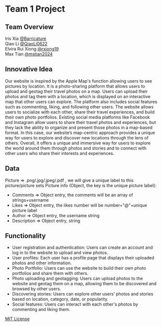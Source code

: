 # Team 1 Project

## Team Overview
Iris Xia [@Barricature](https://github.com/Barricature)\
Qiao Li [@QiaoLi0622](https://github.com/QiaoLi0622)\
Elvira Rui Xiong [@rxiong19](https://github.com/rxiong19)\
Max Tian [@mstian2024](https://github.com/mstian2024)

## Innovative Idea

Our website is inspired by the Apple Map's function allowing users to see pictures by location. It is a photo-sharing platform that allows users to upload and geotag their travel photos on a map. Users can upload their photos and tag them with a location, which is displayed on an interactive map that other users can explore. The platform also includes social features such as commenting, liking, and following other users. The website allows users to socialize with each other, share their travel experiences, and build their own photo portfolios. 
Existing social media platforms like Facebook and Instagram allow users to share their travel photos and experiences, but they lack the ability to organize and present those photos in a map-based format. In this case, our website’s map-centric approach provides a unique way for users to explore and discover new locations through the lens of others. Overall, it offers a unique and immersive way for users to explore the world around them through photos and stories and to connect with other users who share their interests and experiences.

## Data

Picture => .png/.jpg/.jpeg/.pdf , we will give a unique label to this picture/picture sets
Picture info (Object, the key is the unique picture label):
  - Comments => Object entry, the comments will be an array of strings+username
  - Likes => Object entry, the likes number will be number+"@"+unique picture label
  - Author => Object entry, the username string
  - Description => Object entry, string 


## Functionality

- User registration and authentication: Users can create an account and log in to the website to upload and view photos.
- User profiles: Each user has a profile page that displays their uploaded photos and other information.
- Photo Portfolio: Users can use the website to build their own photo portfolios and share them with others.
- Photo uploading and geotagging: Users can upload photos to the website and geotag them on a map, allowing them to be discovered and browsed by other users.
- Discovering stories: Users can explore other users' photos and stories based on location, category, date, or popularity.
- Social features: Users can interact with each other's photos by commenting and liking them.


[MIT License](https://opensource.org/licenses/MIT)
